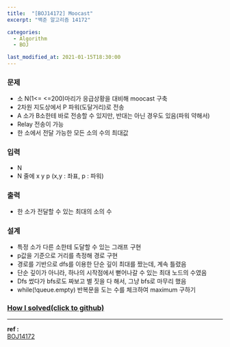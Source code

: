 ```yaml
---
title:  "[BOJ14172] Moocast"
excerpt: "백준 알고리즘 14172"

categories:
  - Algorithm
  - BOJ

last_modified_at: 2021-01-15T18:30:00
---
```


### 문제
- 소 N(1<= <=200)마리가 응급상황을 대비해 moocast 구축
- 2차원 지도상에서 P 파워(도달거리)로 전송
- A 소가 B소한테 바로 전송할 수 있지만, 반대는 아닌 경우도 있음(파워 약해서)
- Relay 전송이 가능
- 한 소에서 전달 가능한 모든 소의 수의 최대값

### 입력
- N
- N 줄에 x y p (x,y : 좌표, p : 파워)

### 출력
- 한 소가 전달할 수 있는 최대의 소의 수

### 설계
- 특정 소가 다른 소한테 도달할 수 있는 그래프 구현
- p값을 기준으로 거리를 측정해 경로 구현
- 경로를 기반으로 dfs를 이용한 단순 깊이 최대를 짰는데, 계속 틀렸음
- 단순 깊이가 아니라, 하나의 시작점에서 뻗어나갈 수 있는 최대 노드의 수였음
- Dfs 썼다가 bfs로도 짜보고 별 짓을 다 해서, 그냥 bfs로 마무리 했음
- while(!queue.empty) 반복문을 도는 수를 체크하여 maximum 구하기


### [How I solved(click to github)](https://github.com/mindflip/Algorithm_BOJ/blob/master/boj14172.cpp)

----
**ref :**  
[BOJ14172](https://www.acmicpc.net/problem/14172)
